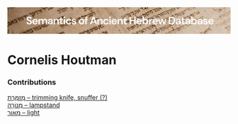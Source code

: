 <html><body><img id="banner" src="../../images/banners/banner.png" alt="banner" /></body></html>

# **Cornelis Houtman**


### Contributions
[מְזַמֶּרֶת – trimming knife, snuffer (?)](../words/mzammereth.md)<br>[מְנוֹרָה – lampstand](../words/mnorah.md)<br>[מָאוֹר – light](../words/ma2or.md)<br>